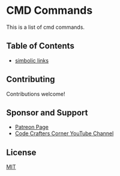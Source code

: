 # CMD Commands

This is a list of cmd commands.

## Table of Contents

- [simbolic links](./simlinks.md)

## Contributing

Contributions welcome!

## Sponsor and Support

- [Patreon Page](https://www.patreon.com/ssharworks)
- [Code Crafters Corner YouTube Channel](https://www.youtube.com/channel/UCZGXfClJ2l8MP0l2bMbHa6w)

## License

[MIT](https://choosealicense.com/licenses/mit/)
